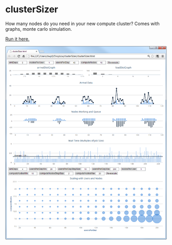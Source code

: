 clusterSizer
============

How many nodes do you need in your new compute cluster? Comes with graphs, monte carlo simulation.

[Run it here.](http://htmlpreview.github.com/?https://raw.githubusercontent.com/dpinney/clusterSizer/master/clusterSizer.html)

![Screenshot](https://raw.githubusercontent.com/dpinney/clusterSizer/master/0screenshot.png "Obligatory Screenshot")
